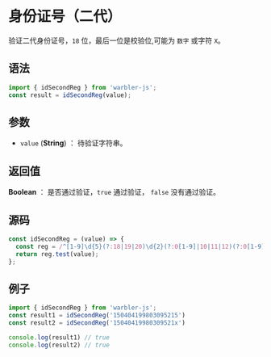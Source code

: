 <!--
 * @Author: 一尾流莺
 * @Description:身份证号（二代）
 * @Date: 2021-09-13 18:18:23
 * @LastEditTime: 2021-10-13 19:02:24
 * @FilePath: \warblerjs-guide\docs\guide\reg\idSecondReg.md
-->

# 身份证号（二代）

验证二代身份证号，`18` 位，最后一位是校验位,可能为 `数字` 或字符 `X`。

## 语法

```js
import { idSecondReg } from 'warbler-js';
const result = idSecondReg(value);
```

## 参数

- `value` (**String**) ： 待验证字符串。

## 返回值

**Boolean** ： 是否通过验证，`true` 通过验证， `false` 没有通过验证。

## 源码

```js
const idSecondReg = (value) => {
  const reg = /^[1-9]\d{5}(?:18|19|20)\d{2}(?:0[1-9]|10|11|12)(?:0[1-9]|[1-2]\d|30|31)\d{3}[\dXx]$/;
  return reg.test(value);
};
```

## 例子

```js
import { idSecondReg } from 'warbler-js';
const result1 = idSecondReg('150404199803095215')
const result2 = idSecondReg('15040419980309521x')

console.log(result1) // true
console.log(result2) // true
```
